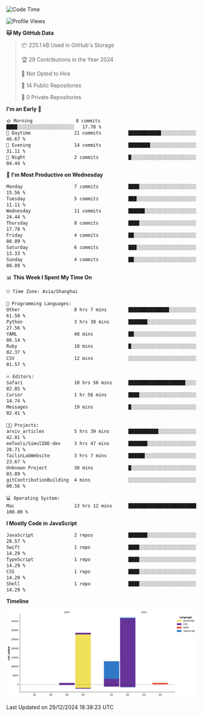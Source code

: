 <!--
**PascalDai/PascalDai** is a ✨ _special_ ✨ repository because its `README.md` (this file) appears on your GitHub profile.

Here are some ideas to get you started:

- 🔭 I’m currently working on ...
- 🌱 I’m currently learning ...
- 👯 I’m looking to collaborate on ...
- 🤔 I’m looking for help with ...
- 💬 Ask me about ...
- 📫 How to reach me: ...
- 😄 Pronouns: ...
- ⚡ Fun fact: ...
-->

<!--START_SECTION:waka-->
![Code Time](http://img.shields.io/badge/Code%20Time-755%20hrs%201%20min-blue)

![Profile Views](http://img.shields.io/badge/Profile%20Views-0-blue)

**🐱 My GitHub Data** 

> 📦 225.1 kB Used in GitHub's Storage 
 > 
> 🏆 29 Contributions in the Year 2024
 > 
> 🚫 Not Opted to Hire
 > 
> 📜 14 Public Repositories 
 > 
> 🔑 0 Private Repositories 
 > 
**I'm an Early 🐤** 

```text
🌞 Morning                8 commits           ████░░░░░░░░░░░░░░░░░░░░░   17.78 % 
🌆 Daytime                21 commits          ████████████░░░░░░░░░░░░░   46.67 % 
🌃 Evening                14 commits          ████████░░░░░░░░░░░░░░░░░   31.11 % 
🌙 Night                  2 commits           █░░░░░░░░░░░░░░░░░░░░░░░░   04.44 % 
```
📅 **I'm Most Productive on Wednesday** 

```text
Monday                   7 commits           ████░░░░░░░░░░░░░░░░░░░░░   15.56 % 
Tuesday                  5 commits           ███░░░░░░░░░░░░░░░░░░░░░░   11.11 % 
Wednesday                11 commits          ██████░░░░░░░░░░░░░░░░░░░   24.44 % 
Thursday                 8 commits           ████░░░░░░░░░░░░░░░░░░░░░   17.78 % 
Friday                   4 commits           ██░░░░░░░░░░░░░░░░░░░░░░░   08.89 % 
Saturday                 6 commits           ███░░░░░░░░░░░░░░░░░░░░░░   13.33 % 
Sunday                   4 commits           ██░░░░░░░░░░░░░░░░░░░░░░░   08.89 % 
```


📊 **This Week I Spent My Time On** 

```text
🕑︎ Time Zone: Asia/Shanghai

💬 Programming Languages: 
Other                    8 hrs 7 mins        ███████████████░░░░░░░░░░   61.50 % 
Python                   3 hrs 38 mins       ███████░░░░░░░░░░░░░░░░░░   27.56 % 
YAML                     48 mins             ██░░░░░░░░░░░░░░░░░░░░░░░   06.14 % 
Ruby                     18 mins             █░░░░░░░░░░░░░░░░░░░░░░░░   02.37 % 
CSV                      12 mins             ░░░░░░░░░░░░░░░░░░░░░░░░░   01.57 % 

🔥 Editors: 
Safari                   10 hrs 56 mins      █████████████████████░░░░   82.85 % 
Cursor                   1 hr 56 mins        ████░░░░░░░░░░░░░░░░░░░░░   14.74 % 
Messages                 19 mins             █░░░░░░░░░░░░░░░░░░░░░░░░   02.41 % 

🐱‍💻 Projects: 
arxiv_articles           5 hrs 39 mins       ███████████░░░░░░░░░░░░░░   42.81 % 
eeTools/SimulIDE-dev     3 hrs 47 mins       ███████░░░░░░░░░░░░░░░░░░   28.71 % 
TailinLabWebsite         3 hrs 7 mins        ██████░░░░░░░░░░░░░░░░░░░   23.67 % 
Unknown Project          30 mins             █░░░░░░░░░░░░░░░░░░░░░░░░   03.89 % 
gitContributionBuilding  4 mins              ░░░░░░░░░░░░░░░░░░░░░░░░░   00.56 % 

💻 Operating System: 
Mac                      13 hrs 12 mins      █████████████████████████   100.00 % 
```

**I Mostly Code in JavaScript** 

```text
JavaScript               2 repos             ███████░░░░░░░░░░░░░░░░░░   28.57 % 
Swift                    1 repo              ████░░░░░░░░░░░░░░░░░░░░░   14.29 % 
TypeScript               1 repo              ████░░░░░░░░░░░░░░░░░░░░░   14.29 % 
CSS                      1 repo              ████░░░░░░░░░░░░░░░░░░░░░   14.29 % 
Shell                    1 repo              ████░░░░░░░░░░░░░░░░░░░░░   14.29 % 
```



**Timeline**

![Lines of Code chart](https://raw.githubusercontent.com/PascalDai/PascalDai/main/assets/bar_graph.png)


 Last Updated on 29/12/2024 18:38:23 UTC
<!--END_SECTION:waka-->
